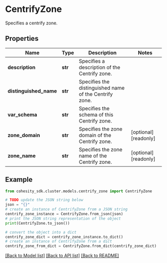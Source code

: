 # CentrifyZone

Specifies a centrify zone.

## Properties

Name | Type | Description | Notes
------------ | ------------- | ------------- | -------------
**description** | **str** | Specifies a description of the Centrify zone. | 
**distinguished_name** | **str** | Specifies the distinguished name of the Centrify zone. | 
**var_schema** | **str** | Specifies the schema of this Centrify zone. | 
**zone_domain** | **str** | Specifies the zone domain of the Centrify zone. | [optional] [readonly] 
**zone_name** | **str** | Specifies the zone name of the Centrify zone. | [optional] [readonly] 

## Example

```python
from cohesity_sdk.cluster.models.centrify_zone import CentrifyZone

# TODO update the JSON string below
json = "{}"
# create an instance of CentrifyZone from a JSON string
centrify_zone_instance = CentrifyZone.from_json(json)
# print the JSON string representation of the object
print(CentrifyZone.to_json())

# convert the object into a dict
centrify_zone_dict = centrify_zone_instance.to_dict()
# create an instance of CentrifyZone from a dict
centrify_zone_from_dict = CentrifyZone.from_dict(centrify_zone_dict)
```
[[Back to Model list]](../README.md#documentation-for-models) [[Back to API list]](../README.md#documentation-for-api-endpoints) [[Back to README]](../README.md)


